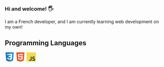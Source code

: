 ### Hi and welcome! 🖐

I am a French developer, and I am currently learning web development on my own!

## Programming Languages
 <img src = 'images/css.svg' width='30'/> <img src = 'images/html.svg' width='30'/> <img src = 'images/js.svg' width='30'/> 
